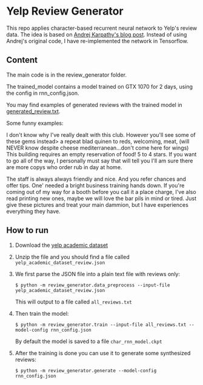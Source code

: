 # Yelp Review Generator

This repo applies character-based recurrent neural network to Yelp's review data.
The idea is based on [Andrej Karpathy's blog post](http://karpathy.github.io/2015/05/21/rnn-effectiveness/).
Instead of using Andrej's original code, I have re-implemented the network in Tensorflow.

## Content
The main code is in the review_generator folder.

The trained_model contains a model trained on GTX 1070 for 2 days, using the config in rnn_config.json.

You may find examples of generated reviews with the trained model in [generated_review.txt](./generated_review.txt).

Some funny examples:

I don't know why I've really dealt with this club. However you'll see some of these gems instead> a repeat blad quinen to reds, welcoming, meat, (will NEVER know despite cheese mediterranean...don't come here for wings) This building requires an empty reservation of food! 5 to 4 stars. If you want to go all of the way, I personally must say that will tell you I'll am sure there are more copys who order rub in day at home.

The staff is always always friendly and nice. And you refer chances and offer tips. One' needed a bright business training hands down. If you're coming out of my way for a booth before you call it a place charge, I've also read printing new ones, maybe we will love the bar pils in mind or tired. Just give these pictures and treat your main dammion, but I have experiences everything they have.

## How to run

1. Download the [yelp academic dataset](https://www.yelp.com/dataset_challenge)

2. Unzip the file and you should find a file called `yelp_academic_dataset_review.json`

3. We first parse the JSON file into a plain text file with reviews only:

    `$ python -m review_generator.data_preprocess --input-file yelp_academic_dataset_review.json`

    This will output to a file called `all_reviews.txt`

4. Then train the model:

    `$ python -m review_generator.train --input-file all_reviews.txt --model-config rnn_config.json`

    By default the model is saved to a file `char_rnn_model.ckpt`

5. After the training is done you can use it to generate some synthesized reviews:

    `$ python -m review_generator.generate --model-config rnn_config.json`
